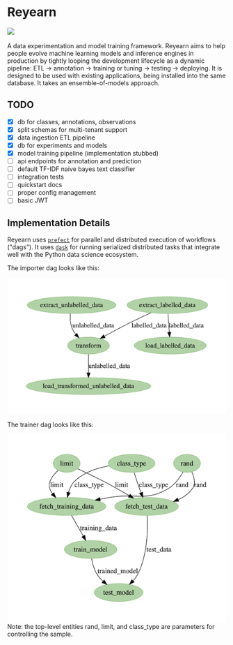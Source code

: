 # Reyearn

![](https://media.giphy.com/media/3orif368drh8LRG7WU/giphy.gif)

A data experimentation and model training framework. Reyearn aims to help people evolve machine learning models and inference engines in production by tightly looping the development lifecycle as a dynamic pipeline: ETL -> annotation -> training or tuning -> testing -> deploying. It is designed to be used with existing applications, being installed into the same database. It takes an ensemble-of-models approach.

## TODO

- [x] db for classes, annotations, observations
- [x] split schemas for multi-tenant support
- [x] data ingestion ETL pipeline
- [x] db for experiments and models
- [x] model training pipeline (implementation stubbed)
- [ ] api endpoints for annotation and prediction
- [ ] default TF-IDF naive bayes text classifier
- [ ] integration tests
- [ ] quickstart docs
- [ ] proper config management
- [ ] basic JWT

## Implementation Details

Reyearn uses [`prefect`](https://docs.prefect.io/core/getting_started/why-prefect.html) for parallel and distributed execution of workflows ("dags"). It uses [`dask`](https://docs.dask.org/en/latest/why.html) for running serialized distributed tasks that integrate well with the Python data science ecosystem.

The importer dag looks like this:

![](dags/importer.png)

The trainer dag looks like this:

![](dags/trainer.png)
Note: the top-level entities rand, limit, and class_type are parameters for controlling the sample.